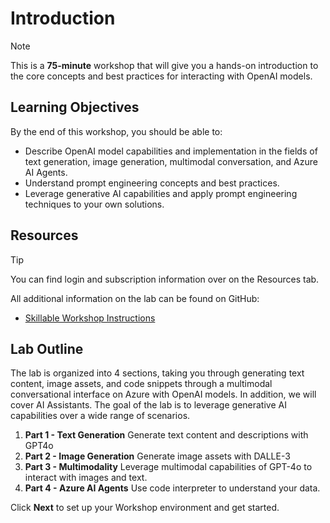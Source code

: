 # Introduction

> [!NOTE]
>This is a **75-minute** workshop that will give you a hands-on introduction to the core concepts and best practices for interacting with OpenAI models.

## Learning Objectives

By the end of this workshop, you should be able to:

 - Describe OpenAI model capabilities and implementation in the fields of text generation, image generation, multimodal conversation, and Azure AI Agents.
 - Understand prompt engineering concepts and best practices.
 - Leverage generative AI capabilities and apply prompt engineering techniques to your own solutions.

## Resources

> [!TIP]
> You can find login and subscription information over on the Resources tab.

All additional information on the lab can be found on GitHub:

- [Skillable Workshop Instructions](https://github.com/microsoft/aitour-interact-with-llms/tree/microsoft-ignite-update/lab/Skillable%20Workshop%20Instructions)
<!-- - [Workshop Instructions if you are deploying directly on Azure](https://github.com/microsoft/aitour-interact-with-llms/blob/main/lab/Workshop%20Instructions/00_Introduction.md) -->

## Lab Outline

The lab is organized into 4 sections, taking you through generating text content, image assets, and code snippets through a multimodal conversational interface on Azure with OpenAI models. In addition, we will cover AI Assistants. The goal of the lab is to leverage generative AI capabilities over a wide range of scenarios.

1. **Part 1 - Text Generation** Generate text content and descriptions with GPT4o
2. **Part 2 - Image Generation** Generate image assets with DALLE-3
3. **Part 3 - Multimodality** Leverage multimodal capabilities of GPT-4o to interact with images and text.
4. **Part 4 - Azure AI Agents** Use code interpreter to understand your data.

Click **Next** to set up your Workshop environment and get started.